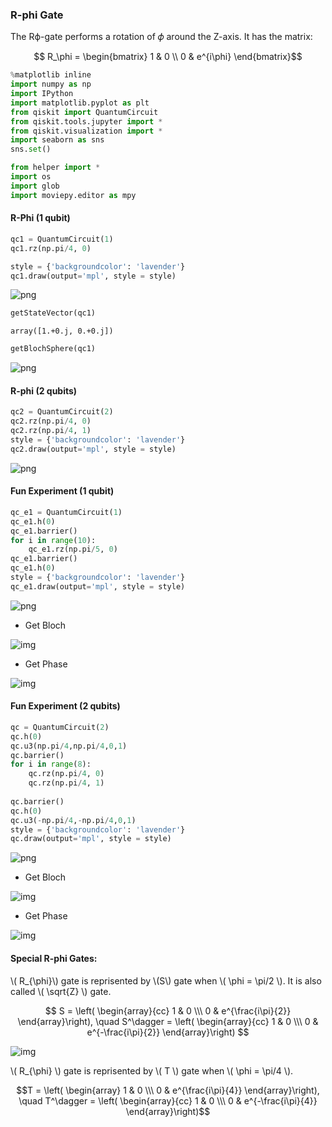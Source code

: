 ###  R-phi Gate

<div class="alert alert-block alert-info">
The Rϕ-gate performs a rotation of  𝜙  around the Z-axis. It has the matrix:

$$ R_\phi = \begin{bmatrix} 1 & 0 \\ 0 & e^{i\phi} \end{bmatrix}$$
</div>


```python
%matplotlib inline
import numpy as np
import IPython
import matplotlib.pyplot as plt
from qiskit import QuantumCircuit
from qiskit.tools.jupyter import *
from qiskit.visualization import *
import seaborn as sns
sns.set()
```


```python
from helper import *
import os
import glob
import moviepy.editor as mpy
```

#### R-Phi (1 qubit)


```python
qc1 = QuantumCircuit(1)
qc1.rz(np.pi/4, 0)

style = {'backgroundcolor': 'lavender'}
qc1.draw(output='mpl', style = style)
```




![png](output_4_0.png)




```python
getStateVector(qc1)
```




    array([1.+0.j, 0.+0.j])




```python
getBlochSphere(qc1)
```




![png](output_6_0.png)



#### R-phi (2 qubits)


```python
qc2 = QuantumCircuit(2)
qc2.rz(np.pi/4, 0)
qc2.rz(np.pi/4, 1)
style = {'backgroundcolor': 'lavender'}
qc2.draw(output='mpl', style = style)
```




![png](output_8_0.png)



#### Fun Experiment (1 qubit)


```python
qc_e1 = QuantumCircuit(1)
qc_e1.h(0)
qc_e1.barrier()
for i in range(10):
    qc_e1.rz(np.pi/5, 0)   
qc_e1.barrier()
qc_e1.h(0)
style = {'backgroundcolor': 'lavender'}
qc_e1.draw(output='mpl', style = style)
```




![png](output_10_0.png)



- Get Bloch

![img](bloch1.gif)

- Get Phase

![img](phase1.gif)

#### Fun Experiment (2 qubits)


```python
qc = QuantumCircuit(2)
qc.h(0)
qc.u3(np.pi/4,np.pi/4,0,1)
qc.barrier()
for i in range(8):
    qc.rz(np.pi/4, 0) 
    qc.rz(np.pi/4, 1)
    
qc.barrier()
qc.h(0)
qc.u3(-np.pi/4,-np.pi/4,0,1)
style = {'backgroundcolor': 'lavender'}
qc.draw(output='mpl', style = style)
```




![png](output_16_0.png)



- Get Bloch

![img](bloch2.gif)

- Get Phase

![img](phase2.gif)

#### Special R-phi Gates: 

\\( R_{\phi}\\) gate is reprisented by \\(S\\) gate when \\( \phi = \pi/2 \\). It is also called \\( \sqrt{Z} \\) gate.

$$ S = \left( \begin{array}{cc} 1 & 0 \\\
0 & e^{\frac{i\pi}{2}} \end{array}\right), \quad  S^\dagger = \left( \begin{array}{cc} 1 & 0 \\\
0 & e^{-\frac{i\pi}{2}} \end{array}\right) $$

![img](quantumgates.png)

\\( R_{\phi} \\) gate is reprisented by \\( T \\) gate when \\( \phi = \pi/4 \\).

$$T = \left( \begin{array} 1 & 0 \\\
0 & e^{\frac{i\pi}{4}} \end{array}\right), \quad  T^\dagger = \left( \begin{array}{cc} 1 & 0 \\\
0 & e^{-\frac{i\pi}{4}} \end{array}\right)$$

